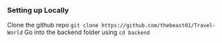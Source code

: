 ### Setting up Locally 
Clone the github repo `git clone https://github.com/thebeast01/Travel-World`
Go into the backend folder using `cd backend`
